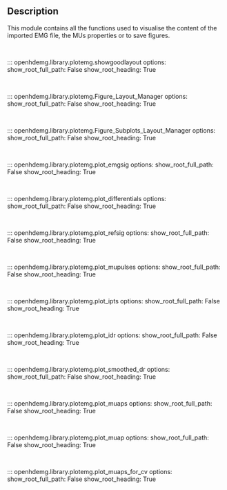 Description
-----------
This module contains all the functions used to visualise the content of the imported EMG file, the MUs properties or to save figures.

<br/>

::: openhdemg.library.plotemg.showgoodlayout
    options:
        show_root_full_path: False
        show_root_heading: True

<br/>

::: openhdemg.library.plotemg.Figure_Layout_Manager
    options:
        show_root_full_path: False
        show_root_heading: True

<br/>

::: openhdemg.library.plotemg.Figure_Subplots_Layout_Manager
    options:
        show_root_full_path: False
        show_root_heading: True

<br/>

::: openhdemg.library.plotemg.plot_emgsig
    options:
        show_root_full_path: False
        show_root_heading: True

<br/>

::: openhdemg.library.plotemg.plot_differentials
    options:
        show_root_full_path: False
        show_root_heading: True

<br/>

::: openhdemg.library.plotemg.plot_refsig
    options:
        show_root_full_path: False
        show_root_heading: True

<br/>

::: openhdemg.library.plotemg.plot_mupulses
    options:
        show_root_full_path: False
        show_root_heading: True

<br/>

::: openhdemg.library.plotemg.plot_ipts
    options:
        show_root_full_path: False
        show_root_heading: True

<br/>

::: openhdemg.library.plotemg.plot_idr
    options:
        show_root_full_path: False
        show_root_heading: True

<br/>

::: openhdemg.library.plotemg.plot_smoothed_dr
    options:
        show_root_full_path: False
        show_root_heading: True

<br/>

::: openhdemg.library.plotemg.plot_muaps
    options:
        show_root_full_path: False
        show_root_heading: True

<br/>

::: openhdemg.library.plotemg.plot_muap
    options:
        show_root_full_path: False
        show_root_heading: True

<br/>

::: openhdemg.library.plotemg.plot_muaps_for_cv
    options:
        show_root_full_path: False
        show_root_heading: True

<br/>
